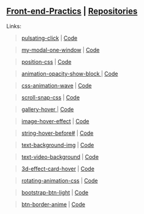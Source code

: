  <a href="https://dmitriy-1986.github.io/Front-end-Practics">Front-end-Practics</a> | <a href="https://github.com/Dmitriy-1986/Front-end-Practics">Repositories</a>
---
Links:

> <a href="https://dmitriy-1986.github.io/Front-end-Practics/pulsating-click.html">pulsating-click</a> | <a href="https://github.com/Dmitriy-1986/Front-end-Practics/blob/main/pulsating-click.html">Code</a>


> <a href="https://dmitriy-1986.github.io/Front-end-Practics/my-modal-one-window.html">my-modal-one-window</a> | <a href="https://github.com/Dmitriy-1986/Front-end-Practics/blob/main/my-modal-one-window.html">Code</a>

> <a href="https://dmitriy-1986.github.io/Front-end-Practics/position-css.html">position-css</a> | <a href="https://github.com/Dmitriy-1986/Front-end-Practics/blob/main/position-css.html">Code</a>


> <a href="https://dmitriy-1986.github.io/Front-end-Practics/animation-opacity-show-block.html"> animation-opacity-show-block </a> | <a href="https://github.com/Dmitriy-1986/Front-end-Practics/blob/main/animation-opacity-show-block.html">Code</a>


> <a href="https://dmitriy-1986.github.io/Front-end-Practics/css-animation-wave.html">css-animation-wave</a> | <a href="https://github.com/Dmitriy-1986/Front-end-Practics/blob/main/css-animation-wave.html">Code</a>


> <a href="https://dmitriy-1986.github.io/Front-end-Practics/scroll-snap-css.html">scroll-snap-css</a> | <a href="https://github.com/Dmitriy-1986/Front-end-Practics/blob/main/scroll-snap-css.html">Code</a>


> <a href="https://dmitriy-1986.github.io/Front-end-Practics/gallery-hover.html"> gallery-hover </a> | <a href="https://github.com/Dmitriy-1986/Front-end-Practics/blob/main/gallery-hover.html">Code</a>

> <a href="https://dmitriy-1986.github.io/Front-end-Practics/image-hover-effect.html">image-hover-effect</a> | <a href="https://github.com/Dmitriy-1986/Front-end-Practics/blob/main/image-hover-effect.html">Code</a>

> <a href="https://dmitriy-1986.github.io/Front-end-Practics/string-hover-before.html">string-hover-before#</a> | <a href="https://github.com/Dmitriy-1986/Front-end-Practics/blob/main/string-hover-before.html">Code</a>

> <a href="https://dmitriy-1986.github.io/Front-end-Practics/text-background-img.html">text-background-img</a> | <a href="https://github.com/Dmitriy-1986/Front-end-Practics/blob/main/text-background-img.html">Code</a>

> <a href="https://dmitriy-1986.github.io/Front-end-Practics/text-video-background.html">text-video-background</a> | <a href="https://github.com/Dmitriy-1986/Front-end-Practics/blob/main/text-video-background.html">Code</a>

> <a href="https://dmitriy-1986.github.io/Front-end-Practics/3d-effect-card-hover.html">3d-effect-card-hover</a> | <a href="https://github.com/Dmitriy-1986/Front-end-Practics/blob/main/3d-effect-card-hover.html">Code</a>

> <a href="https://dmitriy-1986.github.io/Front-end-Practics/rotating-animation-css.html">rotating-animation-css</a> | <a href="https://github.com/Dmitriy-1986/Front-end-Practics/blob/main/rotating-animation-css.html">Code</a>

> <a href="https://dmitriy-1986.github.io/Front-end-Practics/bootstrap-btn-light.html">bootstrap-btn-light</a> | <a href="https://github.com/Dmitriy-1986/Front-end-Practics/blob/main/bootstrap-btn-light.html">Code</a>

> <a href="https://dmitriy-1986.github.io/Front-end-Practics/btn-border-anime.html">btn-border-anime</a> | <a href="https://github.com/Dmitriy-1986/Front-end-Practics/blob/main/btn-border-anime.html">Code</a>

<!--
> <a href="https://dmitriy-1986.github.io/Front-end-Practics/ ..."> ... </a> | <a href="https://github.com/Dmitriy-1986/Front-end-Practics/blob/main/ ... ">Code</a>

> <a href="https://dmitriy-1986.github.io/Front-end-Practics/ ..."> ... </a> | <a href="https://github.com/Dmitriy-1986/Front-end-Practics/blob/main/ ... ">Code</a>

> <a href="https://dmitriy-1986.github.io/Front-end-Practics/ ..."> ... </a> | <a href="https://github.com/Dmitriy-1986/Front-end-Practics/blob/main/ ... ">Code</a>

> <a href="https://dmitriy-1986.github.io/Front-end-Practics/ ..."> ... </a> | <a href="https://github.com/Dmitriy-1986/Front-end-Practics/blob/main/ ... ">Code</a>

> <a href="https://dmitriy-1986.github.io/Front-end-Practics/ ..."> ... </a> | <a href="https://github.com/Dmitriy-1986/Front-end-Practics/blob/main/ ... ">Code</a>

> <a href="https://dmitriy-1986.github.io/Front-end-Practics/ ..."> ... </a> | <a href="https://github.com/Dmitriy-1986/Front-end-Practics/blob/main/ ... ">Code</a>

> <a href="https://dmitriy-1986.github.io/Front-end-Practics/ ..."> ... </a> | <a href="https://github.com/Dmitriy-1986/Front-end-Practics/blob/main/ ... ">Code</a>
-->
